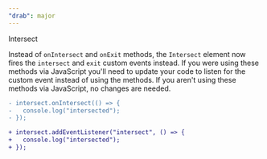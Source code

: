 ```yaml
---
"drab": major
---
```


Intersect

Instead of `onIntersect` and `onExit` methods, the `Intersect` element now fires the `intersect` and `exit` custom events instead. If you were using these methods via JavaScript you'll need to update your code to listen for the custom event instead of using the methods. If you aren't using these methods via JavaScript, no changes are needed.

```diff
- intersect.onIntersect(() => {
- 	console.log("intersected");
- });

+ intersect.addEventListener("intersect", () => {
+ 	console.log("intersected");
+ });
```
